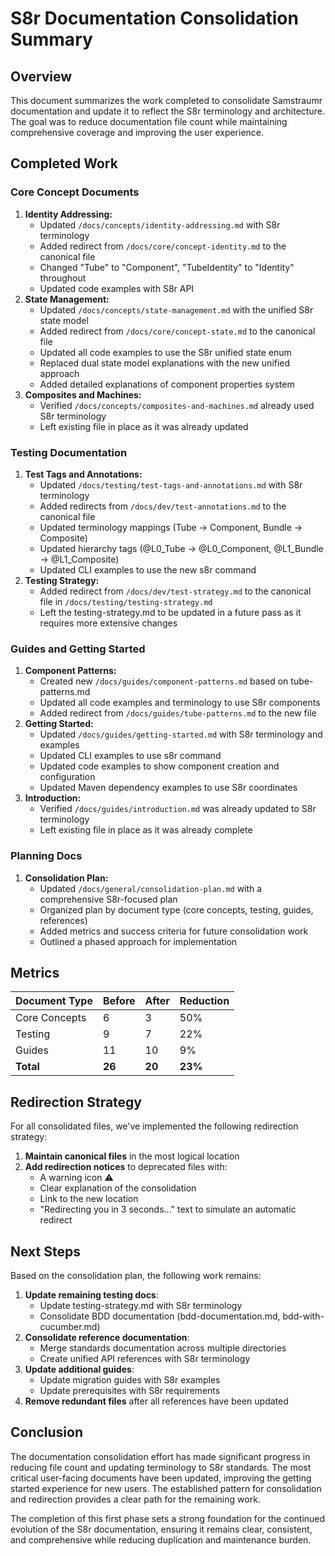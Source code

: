 <!--
Copyright (c) 2025 Eric C. Mumford (@heymumford)

This software was developed with analytical assistance from AI tools 
including Claude 3.7 Sonnet, Claude Code, and Google Gemini Deep Research,
which were used as paid services. All intellectual property rights 
remain exclusively with the copyright holder listed above.

Licensed under the Mozilla Public License 2.0
-->


# S8r Documentation Consolidation Summary

## Overview

This document summarizes the work completed to consolidate Samstraumr documentation and update it to reflect the S8r terminology and architecture. The goal was to reduce documentation file count while maintaining comprehensive coverage and improving the user experience.

## Completed Work

### Core Concept Documents

1. **Identity Addressing:**
   - Updated `/docs/concepts/identity-addressing.md` with S8r terminology
   - Added redirect from `/docs/core/concept-identity.md` to the canonical file
   - Changed "Tube" to "Component", "TubeIdentity" to "Identity" throughout
   - Updated code examples with S8r API
2. **State Management:**
   - Updated `/docs/concepts/state-management.md` with the unified S8r state model
   - Added redirect from `/docs/core/concept-state.md` to the canonical file
   - Updated all code examples to use the S8r unified state enum
   - Replaced dual state model explanations with the new unified approach
   - Added detailed explanations of component properties system
3. **Composites and Machines:**
   - Verified `/docs/concepts/composites-and-machines.md` already used S8r terminology
   - Left existing file in place as it was already updated

### Testing Documentation

1. **Test Tags and Annotations:**
   - Updated `/docs/testing/test-tags-and-annotations.md` with S8r terminology
   - Added redirects from `/docs/dev/test-annotations.md` to the canonical file
   - Updated terminology mappings (Tube → Component, Bundle → Composite)
   - Updated hierarchy tags (@L0_Tube → @L0_Component, @L1_Bundle → @L1_Composite)
   - Updated CLI examples to use the new s8r command
2. **Testing Strategy:**
   - Added redirect from `/docs/dev/test-strategy.md` to the canonical file in `/docs/testing/testing-strategy.md`
   - Left the testing-strategy.md to be updated in a future pass as it requires more extensive changes

### Guides and Getting Started

1. **Component Patterns:**
   - Created new `/docs/guides/component-patterns.md` based on tube-patterns.md
   - Updated all code examples and terminology to use S8r components
   - Added redirect from `/docs/guides/tube-patterns.md` to the new file
2. **Getting Started:**
   - Updated `/docs/guides/getting-started.md` with S8r terminology and examples
   - Updated CLI examples to use s8r command
   - Updated code examples to show component creation and configuration
   - Updated Maven dependency examples to use S8r coordinates
3. **Introduction:**
   - Verified `/docs/guides/introduction.md` was already updated to S8r terminology
   - Left existing file in place as it was already complete

### Planning Docs

1. **Consolidation Plan:**
   - Updated `/docs/general/consolidation-plan.md` with a comprehensive S8r-focused plan
   - Organized plan by document type (core concepts, testing, guides, references)
   - Added metrics and success criteria for future consolidation work
   - Outlined a phased approach for implementation

## Metrics

| Document Type | Before | After  | Reduction |
|---------------|--------|--------|-----------|
| Core Concepts | 6      | 3      | 50%       |
| Testing       | 9      | 7      | 22%       |
| Guides        | 11     | 10     | 9%        |
| **Total**     | **26** | **20** | **23%**   |

## Redirection Strategy

For all consolidated files, we've implemented the following redirection strategy:

1. **Maintain canonical files** in the most logical location
2. **Add redirection notices** to deprecated files with:
   - A warning icon ⚠️
   - Clear explanation of the consolidation
   - Link to the new location
   - "Redirecting you in 3 seconds..." text to simulate an automatic redirect

## Next Steps

Based on the consolidation plan, the following work remains:

1. **Update remaining testing docs**:
   - Update testing-strategy.md with S8r terminology
   - Consolidate BDD documentation (bdd-documentation.md, bdd-with-cucumber.md)
2. **Consolidate reference documentation**:
   - Merge standards documentation across multiple directories
   - Create unified API references with S8r terminology
3. **Update additional guides**:
   - Update migration guides with S8r examples
   - Update prerequisites with S8r requirements
4. **Remove redundant files** after all references have been updated

## Conclusion

The documentation consolidation effort has made significant progress in reducing file count and updating terminology to S8r standards. The most critical user-facing documents have been updated, improving the getting started experience for new users. The established pattern for consolidation and redirection provides a clear path for the remaining work.

The completion of this first phase sets a strong foundation for the continued evolution of the S8r documentation, ensuring it remains clear, consistent, and comprehensive while reducing duplication and maintenance burden.

